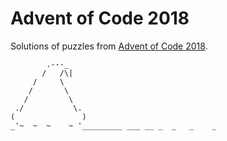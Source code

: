# Advent of Code 2018

Solutions of puzzles from [Advent of Code 2018](https://adventofcode.com/2018).

```
        .---_
       /   /\|
     /     \
    /       \
   /         \
 ./           \.
(               )
_'~  ~  ~    ~ '_________ ___ __ _  _   _    _
```
